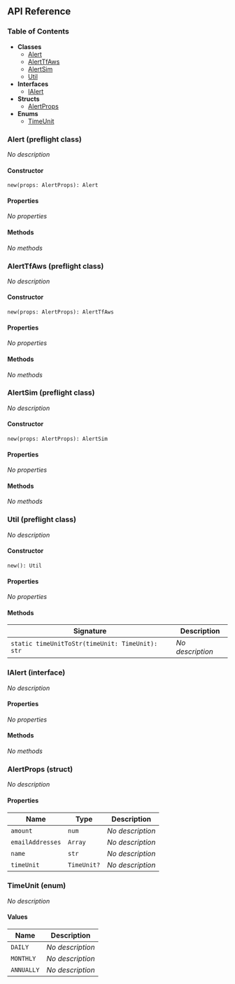 ## API Reference

### Table of Contents

- **Classes**
  - <a href="#@winglibs/budget.Alert">Alert</a>
  - <a href="#@winglibs/budget.AlertTfAws">AlertTfAws</a>
  - <a href="#@winglibs/budget.AlertSim">AlertSim</a>
  - <a href="#@winglibs/budget.Util">Util</a>
- **Interfaces**
  - <a href="#@winglibs/budget.IAlert">IAlert</a>
- **Structs**
  - <a href="#@winglibs/budget.AlertProps">AlertProps</a>
- **Enums**
  - <a href="#@winglibs/budget.TimeUnit">TimeUnit</a>

### Alert (preflight class) <a class="wing-docs-anchor" id="@winglibs/budget.Alert"></a>

*No description*

#### Constructor

```
new(props: AlertProps): Alert
```

#### Properties

*No properties*

#### Methods

*No methods*

### AlertTfAws (preflight class) <a class="wing-docs-anchor" id="@winglibs/budget.AlertTfAws"></a>

*No description*

#### Constructor

```
new(props: AlertProps): AlertTfAws
```

#### Properties

*No properties*

#### Methods

*No methods*

### AlertSim (preflight class) <a class="wing-docs-anchor" id="@winglibs/budget.AlertSim"></a>

*No description*

#### Constructor

```
new(props: AlertProps): AlertSim
```

#### Properties

*No properties*

#### Methods

*No methods*

### Util (preflight class) <a class="wing-docs-anchor" id="@winglibs/budget.Util"></a>

*No description*

#### Constructor

```
new(): Util
```

#### Properties

*No properties*

#### Methods

| **Signature** | **Description** |
| --- | --- |
| <code>static timeUnitToStr(timeUnit: TimeUnit): str</code> | *No description* |

### IAlert (interface) <a class="wing-docs-anchor" id="@winglibs/budget.IAlert"></a>

*No description*

#### Properties

*No properties*

#### Methods

*No methods*

### AlertProps (struct) <a class="wing-docs-anchor" id="@winglibs/budget.AlertProps"></a>

*No description*

#### Properties

| **Name** | **Type** | **Description** |
| --- | --- | --- |
| <code>amount</code> | <code>num</code> | *No description* |
| <code>emailAddresses</code> | <code>Array<str></code> | *No description* |
| <code>name</code> | <code>str</code> | *No description* |
| <code>timeUnit</code> | <code>TimeUnit?</code> | *No description* |

### TimeUnit (enum) <a class="wing-docs-anchor" id="@winglibs/budget.TimeUnit"></a>

*No description*

#### Values

| **Name** | **Description** |
| --- | --- |
| <code>DAILY</code> | *No description* |
| <code>MONTHLY</code> | *No description* |
| <code>ANNUALLY</code> | *No description* |

